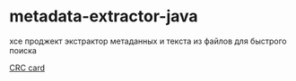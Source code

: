 # metadata-extractor-java
хсе проджект экстрактор метаданных и текста из файлов для быстрого поиска

[CRC card](CRC-cards.md)
